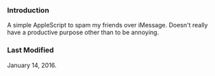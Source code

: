 ### Introduction

A simple AppleScript to spam my friends over iMessage. Doesn't really have a productive purpose other than to be annoying.

### Last Modified

January 14, 2016.
